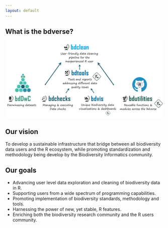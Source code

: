 ```yaml
---
layout: default
---
```


## What is the bdverse?
![The bdverse: a collection of packages that form a general framework for facilitating biodiversity science in R.](assets/images/The-bdverse-no-head.png)
    

## Our vision

To develop a sustainable infrastructure that bridge between all biodiversity data users and the R ecosystem, while promoting standardization and methodology being develop by the Biodiversity Informatics community. 


## Our goals

* Advancing user level data exploration and cleaning of biodiversity data in R.
* Supporting users from a wide spectrum of programming capabilities.
* Promoting implementation of biodiversity standards, methodology and tools.
* Harnessing the power of new, yet stable, R features. 
* Enriching both the biodiversity research community and the R users community.

